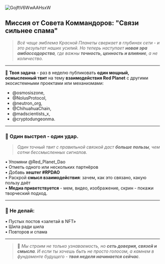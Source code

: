 ![GojftV6WwAAHsxW](https://github.com/user-attachments/assets/fc94e9ce-7e8a-40fb-93b9-eb74c120e7c2)

## **Миссия от Совета Коммандоров: "Связи сильнее спама"**

> *Всё чаще эмблема Красной Планеты сверкает в глубинах сети - и это результат наших усилий. Но теперь наступает **новая эра амбассадорства**, где важны **точность, ценность и влияние**, а не количество.*

---

📜 **Твоя задача** - раз в неделю публиковать **один мощный, осмысленный твит** на тему **взаимодействия Red Planet** с другими экосистемными проектами или механизмами:

- @osmosiszone,
- @NolusProtocol,
- @neutron_org,
- @ChihuahuaChain,
- @madscientists_x,
- @cryptodungeonma.

---

### 🎯 **Один выстрел - один удар.**

> *Один точный твит с правильной связкой даст **больше пользы**, чем сотни бессмысленных сигналов.*

• Упомяни @Red_Planet_Dao  
• Отметь одного или нескольких партнёров  
• Добавь **хештег #RPDAO**  
• Раскрой **смысл взаимодействия**: зачем, как это связано, какую пользу даёт  
• **Медиа приветствуется** - мем, видео, изображение, скрин - покажи творческий подход.  

---

### 🚫 **Не делай**:

• Пустых постов «залетай в NFT»  
• Шила ради шила  
• Повторов и спама  

---

> 🔴 *Мы строим не только узнаваемость, но **сеть доверия, связей и смысла**. И если ты хочешь быть не просто голосом, а камнем в фундаменте будущего - **твоя неделя начинается сейчас***.
